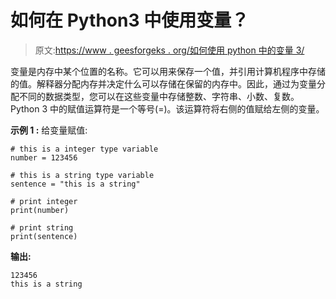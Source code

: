 # 如何在 Python3 中使用变量？

> 原文:[https://www . geesforgeks . org/如何使用 python 中的变量 3/](https://www.geeksforgeeks.org/how-to-use-variables-in-python3/)

变量是内存中某个位置的名称。它可以用来保存一个值，并引用计算机程序中存储的值。解释器分配内存并决定什么可以存储在保留的内存中。因此，通过为变量分配不同的数据类型，您可以在这些变量中存储整数、字符串、小数、复数。Python 3 中的赋值运算符是一个等号(=)。该运算符将右侧的值赋给左侧的变量。

**示例 1 :** 给变量赋值:

```
# this is a integer type variable
number = 123456  

# this is a string type variable
sentence = "this is a string" 

# print integer
print(number) 

# print string
print(sentence) 
```

**输出:**

```
123456
this is a string

```